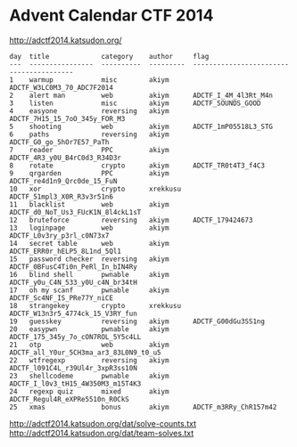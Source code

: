 # Advent Calendar CTF 2014

http://adctf2014.katsudon.org/

    day  title             category    author     flag
    ---  ----------------  ----------  ---------  ----------------------------------------
    1    warmup            misc        akiym      ADCTF_W3LC0M3_70_ADC7F2014
    2    alert man         web         akiym      ADCTF_I_4M_4l3Rt_M4n
    3    listen            misc        akiym      ADCTF_SOUNDS_GOOD
    4    easyone           reversing   akiym      ADCTF_7H15_15_7oO_345y_FOR_M3
    5    shooting          web         akiym      ADCTF_1mP05518L3_STG
    6    paths             reversing   akiym      ADCTF_G0_go_5hOr7E57_PaTh
    7    reader            PPC         akiym      ADCTF_4R3_y0U_B4rC0d3_R34D3r
    8    rotate            crypto      akiym      ADCTF_TR0t4T3_f4C3
    9    qrgarden          PPC         akiym      ADCTF_re4d1n9_Qrc0de_15_FuN
    10   xor               crypto      xrekkusu   ADCTF_51mpl3_X0R_R3v3r51n6
    11   blacklist         web         akiym      ADCTF_d0_NoT_Us3_FUcK1N_8l4ckL1sT
    12   bruteforce        reversing   akiym      ADCTF_179424673
    13   loginpage         web         akiym      ADCTF_L0v3ry_p3rl_c0N73x7
    14   secret table      web         akiym      ADCTF_ERR0r_hELP5_8L1nd_5Ql1
    15   password checker  reversing   akiym      ADCTF_0BFusC4Ti0n_PeRl_In_bIN4Ry
    16   blind shell       pwnable     akiym      ADCTF_y0u_C4N_533_y0U_c4N_br34tH
    17   oh my scanf       pwnable     akiym      ADCTF_Sc4NF_IS_PRe77Y_niCE
    18   strangekey        crypto      xrekkusu   ADCTF_W13n3r5_4774ck_15_V3RY_fun
    19   guesskey          reversing   akiym      ADCTF_G00dGu3SS1ng
    20   easypwn           pwnable     akiym      ADCTF_175_345y_7o_cON7ROL_5Y5c4LL
    21   otp               web         akiym      ADCTF_all_Y0ur_5CH3ma_ar3_83L0N9_t0_u5
    22   wtfregexp         reversing   akiym      ADCTF_l091C4L_r39Ul4r_3xpR3ss10N
    23   shellcodeme       pwnable     akiym      ADCTF_I_l0v3_tH15_4W350M3_m15T4K3
    24   regexp quiz       mixed       akiym      ADCTF_Regul4R_eXPRe5510n_R0CkS
    25   xmas              bonus       akiym      ADCTF_m3RRy_ChR157m42

http://adctf2014.katsudon.org/dat/solve-counts.txt
http://adctf2014.katsudon.org/dat/team-solves.txt
